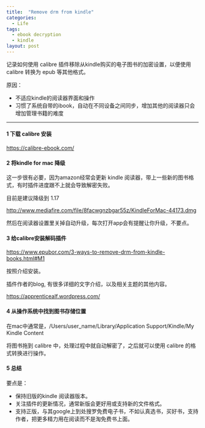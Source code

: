 ```yaml
---
title:  "Remove drm from kindle"
categories:
  - Life
tags:
  - ebook decryption
  - kindle
layout: post
---
```


记录如何使用 calibre 插件移除从kindle购买的电子图书的加密设置，以便使用 calibre 转换为 epub 等其他格式。

原因：
- 不适应kindle的阅读器界面和操作
- 习惯了系统自带的ibook，自动在不同设备之间同步，增加其他的阅读器只会增加管理书籍的难度

---

#### 1 下载 calibre 安装

https://calibre-ebook.com/

#### 2 将kindle for mac 降级

这一步很有必要，因为amazon经常会更新 kindle 阅读器，带上一些新的图书格式，有时插件进度跟不上就会导致解密失败。

目前是建议降级到 1.17

http://www.mediafire.com/file/8facwgnzbgar55z/KindleForMac-44173.dmg

然后在阅读器设置里关掉自动升级，每次打开app会有提醒让你升级，不要点。

#### 3 给calibre安装解码插件

https://www.epubor.com/3-ways-to-remove-drm-from-kindle-books.html#M1

按照介绍安装。

插件作者的blog, 有很多详细的文字介绍，以及相关主题的其他内容。

https://apprenticealf.wordpress.com/

#### 4 从操作系统中找到图书存储位置

在mac中通常是，/Users/user_name/Library/Application Support/Kindle/My Kindle Content

将图书拖到 calibre 中，处理过程中就自动解密了，之后就可以使用 calibre 的格式转换进行操作。

#### 5 总结

要点是：

- 保持旧版的kindle 阅读器版本。
- 关注插件的更新情况，通常新版会更好用或支持新的文件格式。
- 支持正版，与其google上到处搜罗免费电子书，不如认真选书，买好书，支持作者，把更多精力用在阅读而不是淘免费书上面。
